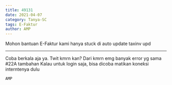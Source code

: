 ```yaml
---
title: 49131
date: 2021-04-07
category: Tanya-SC
tags: E-Faktur
author: AMP
---
```


Mohon bantuan E-Faktur kami hanya stuck di auto update taxinv upd

---

Coba berkala aja ya. Twit kmrn kan? Dari kmrn emg banyak error yg sama #22A tambahan Kalau untuk login saja, bisa dicoba matikan koneksi interntenya dulu

`AMP`
